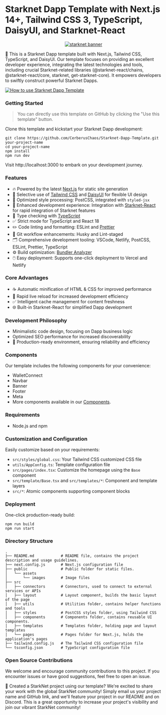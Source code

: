 # Starknet Dapp Template with Next.js 14+, Tailwind CSS 3, TypeScript, DaisyUI, and Starknet-React

<p align="center">
  <a href="https://www.starknet.io"><img src="https://www.starknet.io/assets/sn_logo_banner.png" alt="starknet banner"></a>
</p>

🚀 This is a Starknet Dapp template built with Next.js, Tailwind CSS, TypeScript, and DaisyUI. Our template focuses on providing an excellent developer experience, integrating the latest technologies and tools, including crucial Starknet-related libraries (@starknet-react/chains, @starknet-react/core, starknet, get-starknet-core). It empowers developers to swiftly construct powerful Starknet Dapps.

[![How to use Starknet Dapp Template](https://img.youtube.com/vi/GInBDqX-BXI/0.jpg)](https://www.youtube.com/watch?v=GInBDqX-BXI)

### Getting Started

> You can directly use this template on GitHub by clicking the "Use this template" button.

Clone this template and kickstart your Starknet Dapp development:

```
git clone https://github.com/CerberusChaos/Starknet-Dapp-Template.git your-project-name
cd your-project-name
npm install
npm run dev
```

Visit http://localhost:3000 to embark on your development journey.

### Features

- 🔥 Powered by the latest [Next.js](https://nextjs.org) for static site generation
- 🎨 Selective use of [Tailwind CSS](https://tailwindcss.com) and [DaisyUI](https://daisyui.com) for flexible UI design
- 💅 Optimized style processing: PostCSS, integrated with `styled-jsx`
- 🚀 Enhanced development experience: Integration with [Starknet-React](https://starknet-react.com) for rapid integration of Starknet features
- 🎉 Type checking with [TypeScript](https://www.typescriptlang.org)
- ✅ Strict mode for TypeScript and React 18
- ✏️ Code linting and formatting: ESLint and [Prettier](https://prettier.io)
- 🦊 Git workflow enhancements: Husky and Lint-staged
- 🗂 Comprehensive development tooling: VSCode, Netlify, PostCSS, ESLint, Prettier, TypeScript
- ⚙️ Build optimization: [Bundler Analyzer](https://www.npmjs.com/package/@next/bundle-analyzer)
- 🖱️ Easy deployment: Supports one-click deployment to Vercel and Netlify

### Core Advantages

- ☕ Automatic minification of HTML & CSS for improved performance
- 💨 Rapid live reload for increased development efficiency
- ✅ Intelligent cache management for content freshness
- 🌐 Built-in Starknet-React for simplified Dapp development

### Development Philosophy

- Minimalistic code design, focusing on Dapp business logic
- Optimized SEO performance for increased discoverability
- 🚀 Production-ready environment, ensuring reliability and efficiency

### Components

Our template includes the following components for your convenience:

- WalletConnect
- Navbar
- Banner
- Footer
- Meta
- More components available in our [Components](https://github.com/CerberusChaos/Starknet-Dapp-Template/tree/main/src/components/).

### Requirements

- Node.js and npm

### Customization and Configuration

Easily customize based on your requirements:

- `src/styles/global.css`: Your Tailwind CSS customized CSS file
- `utils/AppConfig.ts`: Template configuration file
- `src/pages/index.tsx`: Customize the homepage using the `Base` component
- `src/template/Base.tsx` and `src/templates/*`: Component and template layers
- `src/*`: Atomic components supporting component blocks

### Deployment

One-click production-ready build:

```
npm run build
npm run start
```

### Directory Structure

```
.
├── README.md            # README file, contains the project description and usage guidelines.
├── next.config.js       # Next.js configuration file
├── public               # Public folder for static files.
│   └── assets
│       └── images       # Image files
├── src
│   ├── connectors       # Connectors, used to connect to external services or APIs
│   ├── layout           # Layout component, builds the basic layout of the page
│   ├── utils            # Utilities folder, contains helper functions and tools
│   ├── styles           # PostCSS styles folder, using Tailwind CSS
│   ├── components       # Components folder, contains reusable UI components.
│   ├── templates        # Templates folder, holding page and layout templates
│   └── pages            # Pages folder for Next.js, holds the application's pages
├── tailwind.config.js   # The Tailwind CSS configuration file
└── tsconfig.json        # TypeScript configuration file
```

### Open Source Contributions

We welcome and encourage community contributions to this project. If you encounter issues or have good suggestions, feel free to open an issue.

🌟 Created a StarkNet project using our template? We're excited to share your work with the global StarkNet community! Simply email us your project name and GitHub link, and we'll feature your project in our README and on Discord. This is a great opportunity to increase your project's visibility and join our vibrant StarkNet community!